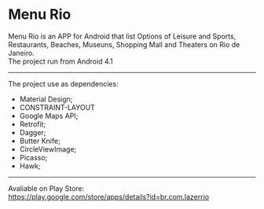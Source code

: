 # Menu Rio
Menu Rio is an APP for Android that list Options of Leisure and Sports, Restaurants, Beaches, Museuns, Shopping Mall and Theaters on Rio de Janeiro. <br>
The project run from Android 4.1 

<hr>

The project use as dependencies:
- Material Design;
- CONSTRAINT-LAYOUT
- Google Maps API;
- Retrofit;
- Dagger;
- Butter Knife;
- CircleViewImage;
- Picasso;
- Hawk;

<hr>

Avaliable on Play Store: <br>
https://play.google.com/store/apps/details?id=br.com.lazerrio
